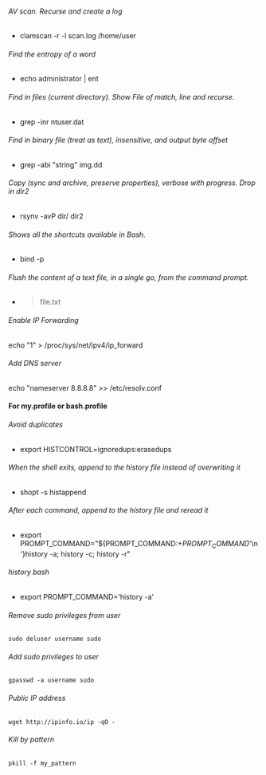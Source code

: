 ###### AV scan. Recurse and create a log
* clamscan -r -l scan.log /home/user

###### Find the entropy of a word
* echo administrator | ent

###### Find in files (current directory). Show File of match, line and recurse.
* grep -inr ntuser.dat

###### Find in binary file (treat as text), insensitive, and output byte offset
* grep -abi "string" img.dd

###### Copy (sync and archive, preserve properties), verbose with progress. Drop in dir2
* rsynv -avP dir/ dir2

###### Shows all the shortcuts available in Bash.
* bind -p

###### Flush the content of a text file, in a single go, from the command prompt.
* > file.txt

###### Enable IP Forwarding
echo "1" > /proc/sys/net/ipv4/ip_forward

###### Add DNS server
echo "nameserver 8.8.8.8" >> /etc/resolv.conf

#### For my.profile or bash.profile
###### Avoid duplicates
* export HISTCONTROL=ignoredups:erasedups 

###### When the shell exits, append to the history file instead of overwriting it
* shopt -s histappend
 
###### After each command, append to the history file and reread it
* export PROMPT_COMMAND="${PROMPT_COMMAND:+$PROMPT_COMMAND$'\n'}history -a; history -c; history -r"

###### history bash
* export PROMPT_COMMAND='history -a'

###### Remove sudo privileges from user
`sudo deluser username sudo`

###### Add sudo privileges to user
`gpasswd -a username sudo`

###### Public IP address
`wget http://ipinfo.io/ip -qO -`

###### Kill by pattern
`pkill -f my_pattern`


